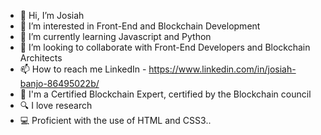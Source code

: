 - 👋 Hi, I’m Josiah
- 👀 I’m interested in Front-End and Blockchain Development
- 🌱 I’m currently learning Javascript and Python
- 💞️ I’m looking to collaborate with Front-End Developers and Blockchain Architects
- 📫 How to reach me LinkedIn - https://www.linkedin.com/in/josiah-banjo-86495022b/
- 🧑‍ I'm a Certified Blockchain Expert, certified by the Blockchain council
-	🔍 I love research
-	💻 Proficient with the use of HTML and CSS3..

<!---
Josiah300/Josiah300 is a ✨ special ✨ repository because its `README.md` (this file) appears on your GitHub profile.
You can click the Preview link to take a look at your changes.
--->
